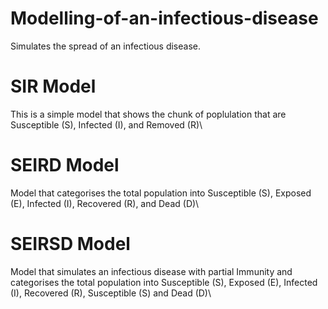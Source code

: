 # Modelling-of-an-infectious-disease

Simulates the spread of an infectious disease.

# SIR Model
This is a simple model that shows the chunk of poplulation that are Susceptible (S), Infected (I), and Removed (R)\
# SEIRD Model
Model that categorises the total population into Susceptible (S), Exposed (E), Infected (I), Recovered (R), and Dead (D)\
# SEIRSD Model
Model that simulates an infectious disease with partial Immunity and categorises the total population into Susceptible (S), Exposed (E), Infected (I), Recovered (R), Susceptible (S) and Dead (D)\

